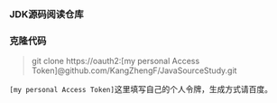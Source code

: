 ### JDK源码阅读仓库

### 克隆代码
> git clone https://oauth2:[my personal Access Token]@github.com/KangZhengF/JavaSourceStudy.git

`[my personal Access Token]`这里填写自己的个人令牌，生成方式请百度。